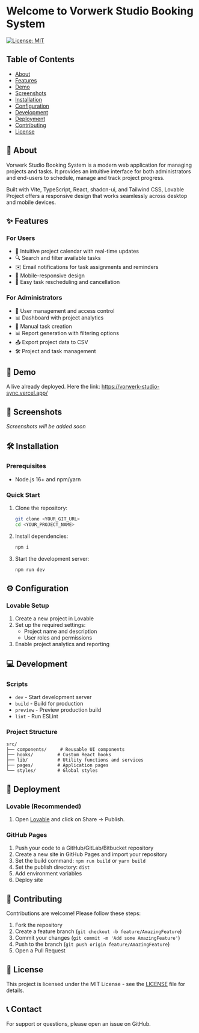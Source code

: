 # Welcome to Vorwerk Studio Booking System

[![License: MIT](https://img.shields.io/badge/License-MIT-yellow.svg)](https://opensource.org/licenses/MIT)

## Table of Contents
- [About](#-about)
- [Features](#-features)
- [Demo](#-demo)
- [Screenshots](#-screenshots)
- [Installation](#-installation)
- [Configuration](#-configuration)
- [Development](#-development)
- [Deployment](#-deployment)
- [Contributing](#-contributing)
- [License](#-license)

## 🚀 About
Vorwerk Studio Booking System is a modern web application for managing projects and tasks. It provides an intuitive interface for both administrators and end-users to schedule, manage and track project progress.

Built with Vite, TypeScript, React, shadcn-ui, and Tailwind CSS, Lovable Project offers a responsive design that works seamlessly across desktop and mobile devices.

## ✨ Features

### For Users
- 📅 Intuitive project calendar with real-time updates
- 🔍 Search and filter available tasks
- ✉️ Email notifications for task assignments and reminders
- 📱 Mobile-responsive design
- 🔄 Easy task rescheduling and cancellation

### For Administrators
- 👥 User management and access control
- 📊 Dashboard with project analytics
- 📝 Manual task creation
- 📊 Report generation with filtering options
- 📤 Export project data to CSV
- 🛠️ Project and task management

## 🧪 Demo
A live already deployed. Here the link: https://vorwerk-studio-sync.vercel.app/

## 📸 Screenshots
*Screenshots will be added soon*

## 🛠️ Installation

### Prerequisites
- Node.js 16+ and npm/yarn

### Quick Start
1. Clone the repository:
   ```bash
   git clone <YOUR_GIT_URL>
   cd <YOUR_PROJECT_NAME>
   ```

2. Install dependencies:
   ```bash
   npm i
   ```

3. Start the development server:
   ```bash
   npm run dev
   ```

## ⚙️ Configuration

### Lovable Setup
1. Create a new project in Lovable
2. Set up the required settings:
   - Project name and description
   - User roles and permissions
3. Enable project analytics and reporting

## 💻 Development

### Scripts
- `dev` - Start development server
- `build` - Build for production
- `preview` - Preview production build
- `lint` - Run ESLint

### Project Structure
```
src/
├── components/     # Reusable UI components
├── hooks/         # Custom React hooks
├── lib/           # Utility functions and services
├── pages/         # Application pages
└── styles/        # Global styles
```

## 🚀 Deployment

### Lovable (Recommended)
1. Open [Lovable](https://lovable.dev/projects/423328b2-0073-46b4-9050-dd4c209f0cc8) and click on Share -> Publish.

### GitHub Pages
1. Push your code to a GitHub/GitLab/Bitbucket repository
2. Create a new site in GitHub Pages and import your repository
3. Set the build command: `npm run build` or `yarn build`
4. Set the publish directory: `dist`
5. Add environment variables
6. Deploy site

## 🤝 Contributing
Contributions are welcome! Please follow these steps:

1. Fork the repository
2. Create a feature branch (`git checkout -b feature/AmazingFeature`)
3. Commit your changes (`git commit -m 'Add some AmazingFeature'`)
4. Push to the branch (`git push origin feature/AmazingFeature`)
5. Open a Pull Request

## 📄 License
This project is licensed under the MIT License - see the [LICENSE](LICENSE) file for details.

## 📞 Contact
For support or questions, please open an issue on GitHub.
